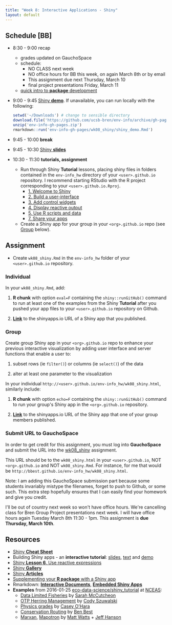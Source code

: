 ```yaml
---
title: "Week 8: Interactive Applications - Shiny"
layout: default
---
```


## Schedule [BB]

- 8:30 - 9:00 recap

  - grades updated on GauchoSpace
  - schedule:
    - NO CLASS next week
    - NO office hours for BB this week, on again March 8th or by email
    - This assignment due next Thursday, March 10
    - final project presentations Friday, March 11
  - [quick intro to **package** development](../wk07_package.html)
  
- 9:00 - 9:45 [Shiny **demo**](https://bdbest.shinyapps.io/shiny_demo). If unavailable, you can run locally with the following:
  
  ```r
  setwd('~/Downloads') # change to sensible directory
  download.file('https://github.com/ucsb-bren/env-info/archive/gh-pages.zip','env-info-gh-pages.zip')
  unzip('env-info-gh-pages.zip')
  rmarkdown::run('env-info-gh-pages/wk08_shiny/shiny_demo.Rmd')
  ```

- 9:45 - 10:00 **break**

- 9:45 - 10:30 [Shiny **slides**](./shiny_lec.pdf)
  
- 10:30 - 11:30 **tutorials, assignment**
  - Run through Shiny **Tutorial** lessons, placing shiny files in folders contained in the `env-info_hw` directory of your `<user>.github.io` repository. I recommend starting RStudio with the R project corresponding to your `<user>.github.io.Rproj`.
    - [1. Welcome to Shiny](http://shiny.rstudio.com/tutorial/lesson1/)
    - [2. Build a user-interface](http://shiny.rstudio.com/tutorial/lesson2/)
    - [3. Add control widgets](http://shiny.rstudio.com/tutorial/lesson3/)
    - [4. Display reactive output](http://shiny.rstudio.com/tutorial/lesson4/)
    - [5. Use R scripts and data](http://shiny.rstudio.com/tutorial/lesson5/)
    - [7. Share your apps](http://shiny.rstudio.com/tutorial/lesson7/)
  - Create a Shiny app for your group in your `<org>.github.io` repo (see [Group](#group) below).

## Assignment

- Create `wk08_shiny.Rmd` in the `env-info_hw` folder of your `<user>.github.io` repository. 

### Individual

In your `wk08_shiny.Rmd`, add:

1. **R chunk** with option `eval=F` containing the `shiny::runGitHub()` command to run at least one of the examples from the Shiny **Tutorial** after you pushed your app files to your `<user>.github.io` repository on Github.

1. [**Link**](http://rmarkdown.rstudio.com/authoring_basics.html#links) to the shinyapps.io URL of a Shiny app that you published.

### Group

Create group Shiny app in your `<org>.github.io` repo to enhance your previous interactive visualization by adding user interface and server functions that enable a user to:

1. subset rows (ie `filter()`) or columns (ie `select()`) of the data

1. alter at least one parameter to the visualization

In your individual `http://<user>.github.io/env-info_hw/wk08_shiny.html`, similarly include:

1. **R chunk** with option `echo=F` containing the `shiny::runGitHub()` command to run your group's Shiny app in the `<org>.github.io` repository.

1. [**Link**](http://rmarkdown.rstudio.com/authoring_basics.html#links) to the shinyapps.io URL of the Shiny app that one of your group members published.


### Submit URL to GauchoSpace

In order to get credit for this assignment, you must log into **GauchoSpace** and submit the URL into the [wk08_shiny](https://gauchospace.ucsb.edu/courses/mod/assign/view.php?id=532540) assignment.

This URL should be to the `wk08_shiny.html` in your `<user>.github.io`, NOT `<org>.github.io` and NOT `wk08_shiny.Rmd`. For instance, for me that would be `http://bbest.github.io/env-info_hw/wk08_shiny.html`.

Note: I am adding this GauchoSpace submission part because some students invariably mistype the filenames, forget to push to Github, or some such. This extra step hopefully ensures that I can easily find your homework and give you credit.

I'll be out of country next week so won't have office hours. We're cancelling class for Bren Group Project presentations next week. I will have office hours again Tuesday March 8th 11:30 - 1pm. This assignment is **due Thursday, March 10th**.

## Resources
- [Shiny **Cheat Sheet**](../refs/cheatsheets/shiny-cheatsheet.pdf)
- Building Shiny apps - an **interactive tutorial**: [slides](https://docs.google.com/presentation/d/1dXhqqsD7dPOOdcC5Y7RW--dEU7UfU52qlb0YD3kKeLw/edit#slide=id.gd565d6fc7_2_69),  [text](http://deanattali.com/blog/building-shiny-apps-tutorial/) and [demo](http://daattali.com/shiny/bcl)
- [Shiny **Lesson 6**. Use reactive expressions](http://shiny.rstudio.com/tutorial/lesson6/)
- [Shiny **Gallery**](http://shiny.rstudio.com/gallery/)
- [Shiny **Articles**](http://shiny.rstudio.com/articles/)
- [Supplementing your **R package** with a Shiny app](http://deanattali.com/2015/04/21/r-package-shiny-app/)
- Rmarkdown: [**Interactive Documents**](http://rmarkdown.rstudio.com/authoring_shiny.html), [**Embedded Shiny Apps**](http://rmarkdown.rstudio.com/authoring_embedded_shiny.html)
- **Examples** from 2016-01-25 [eco-data-science/shiny_tutorial](https://github.com/eco-data-science/shiny_tutorial) at [NCEAS](https://www.nceas.ucsb.edu/):
  - [Data Limited Fisheries](http://cosima.nceas.ucsb.edu/monitoring) by [Sarah McCutcheon](https://github.com/smccutcheon)
  - [OTP Herring Management](https://szuwalski.shinyapps.io/ForageFishMSE/) by [Cody Szuwalski](https://github.com/szuwalski)
  - [Physics grades](https://oharascience.shinyapps.io/shinyFCI/) by [Casey O'Hara](https://github.com/oharac)
  - [Conservation Routing](http://shiny.env.duke.edu/bbest/consmap/) by [Ben Best](https://github.com/bbest)
  - [Marxan](http://marxan.net/shinyapps.html), [Mapotron](http://marxan.net/rshiny/GIS/mapotron206/) by [Matt Watts](https://github.com/mattwatts) + [Jeff Hanson](https://github.com/paleo13)

